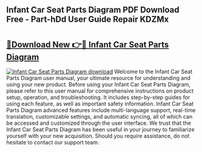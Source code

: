 ## Infant Car Seat Parts Diagram PDF Download Free - Part-hDd User Guide Repair KDZMx

# <h2><a href="http://dfkek1.blite.top/?on=Infant+Car+Seat+Parts+Diagram">🔗Download New 👉🔴 Infant Car Seat Parts Diagram</a></h2>

[![Infant Car Seat Parts Diagram download](https://i.imgur.com/lujVjoI.png)](http://dfkek1.blite.top/?on=Infant+Car+Seat+Parts+Diagram)
Welcome to the Infant Car Seat Parts Diagram user manual, your ultimate resource for understanding and using your new product. Before using your Infant Car Seat Parts Diagram, please refer to this user manual for comprehensive instructions on product setup, operation, and troubleshooting. It includes step-by-step guides for using each feature, as well as important safety information. Infant Car Seat Parts Diagram advanced features include multi-language support, real-time translation, customizable settings, and automatic syncing, all of which can be accessed and customized through the user interface. We trust that the Infant Car Seat Parts Diagram has been useful in your journey to familiarize yourself with your new acquisition. Should you require assistance, do not hesitate to contact our support team.
